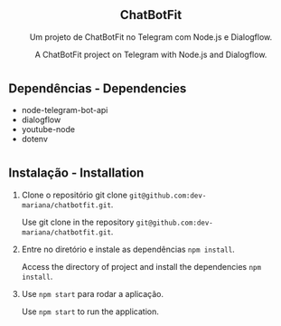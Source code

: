 # <h2 align="center">ChatBotFit</h12>

<p align="center">Um projeto de ChatBotFit no Telegram com Node.js e Dialogflow.</p>

<p align="center">A ChatBotFit project on Telegram with Node.js and Dialogflow.</p>

# <h2>Dependências - Dependencies</h2>

* node-telegram-bot-api
* dialogflow
* youtube-node
* dotenv

# <h2>Instalação - Installation</h2>

1. Clone o repositório git clone `git@github.com:dev-mariana/chatbotfit.git`. 

   Use git clone in the repository `git@github.com:dev-mariana/chatbotfit.git`.
  
2. Entre no diretório e instale as dependências `npm install`.

   Access the directory of project and install the dependencies `npm install`.
   
3. Use `npm start` para rodar a aplicação.

   Use `npm start` to run the application.
